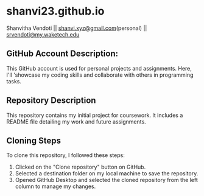 # shanvi23.github.io
Shanvitha Vendoti || shanvi.xyz@gmail.com(personal) || srvendoti@my.waketech.edu 

## GitHub Account Description:
This GitHub account is used for personal projects and assignments. Here, I'll 'showcase my coding skills and collaborate with others in programming tasks.

## Repository Description
This repository contains my initial project for coursework. It includes a README file detailing my work and future assignments. 

## Cloning Steps
To clone this repository, I followed these steps:
1. Clicked on the "Clone repository" button on GitHub.
2. Selected a destination folder on my local machine to save the repository.
3. Opened GitHub Desktop and selected the cloned repository from the left column to manage my changes.

